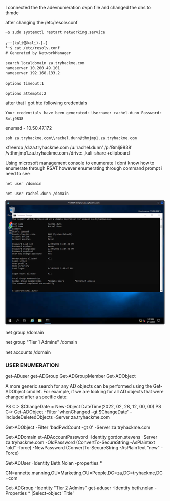I connected the the adevnumeration ovpn file
and changed the dns to thmdc

after changing the /etc/resolv.conf

```
─$ sudo systemctl restart networking.service
                                                                             
┌──(kali㉿kali)-[~]
└─$ cat /etc/resolv.conf
# Generated by NetworkManager

search localdomain za.tryhackme.com
nameserver 10.200.49.101
nameserver 192.168.133.2

options timeout:1

options attempts:2

```

after that I got hte following credentials

`Your credentials have been generated: Username: rachel.dunn Password: Bmlj9838`

enumad - 10.50.47.172

`ssh za.tryhackme.com\\rachel.dunn@thmjmp1.za.tryhackme.com`


xfreerdp /d:za.tryhackme.com /u:'rachel.dunn' /p:'Bmlj9838' /v:thmjmp1.za.tryhackme.com /drive:.,kali-share +clipboard

Using microsoft management console to enumerate
I dont know how to enumerate through RSAT however enumerating through command prompt i need to see

`net user /domain`

`net user rachel.dunn /domain`

![](20230613220133.png)

net group /domain

net group "Tier 1 Admins" /domain

net accounts /domain

### USER ENUMERATION

get-ADuser
get-ADGroup
Get-ADGroupMember
Get-ADObject

A more generic search for any AD objects can be performed using the Get-ADObject cmdlet. For example, if we are looking for all AD objects that were changed after a specific date:

PS C:\> $ChangeDate = New-Object DateTime(2022, 02, 28, 12, 00, 00)
PS C:\> Get-ADObject -Filter 'whenChanged -gt $ChangeDate' -includeDeletedObjects -Server za.tryhackme.com

Get-ADObject -Filter 'badPwdCount -gt 0' -Server za.tryhackme.com

Get-ADDomain
et-ADAccountPassword -Identity gordon.stevens -Server za.tryhackme.com -OldPassword (ConvertTo-SecureString -AsPlaintext "old" -force) -NewPassword (ConvertTo-SecureString -AsPlainText "new" -Force)

 Get-ADUser -Identity Beth.Nolan -properties *

  CN=annette.manning,OU=Marketing,OU=People,DC=za,DC=tryhackme,DC=com


Get-ADGroup -Identity "Tier 2 Admins"
get-aduser -Identity beth.nolan -Properties * |Select-object 'Title'